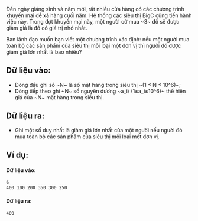 Đến ngày giáng sinh và năm mới, rất nhiều cửa hàng có các chương trình khuyến mại để xả hàng cuối năm. Hệ thống các siêu thị BigC cũng tiến hành việc này. Trong đợt khuyến mại này, một người cứ mua ~3~ đồ sẽ được giảm giá là đồ có giá trị nhỏ nhất.

Ban lãnh đạo muốn bạn viết một chương trình xác định: nếu một người mua toàn bộ các sản phẩm của siêu thị mỗi loại một đơn vị thì người đó được giảm giá lớn nhất là bao nhiêu?

## Dữ liệu vào:
- Dòng đầu ghi số ~N~ là số mặt hàng trong siêu thị ~(1 ≤ N ≤ 10^6)~;
- Dòng tiếp theo ghi ~N~ số nguyên dương ~a_i\ (1≤a_i≤10^6)~ thể hiện giá của ~N~ mặt hàng trong siêu thị.

## Dữ liệu ra:
- Ghi một số duy nhất là giảm giá lớn nhất của một người nếu người đó mua toàn bộ các sản phẩm của siêu thị mỗi loại một đơn vị.

## Ví dụ:
#### Dữ liệu vào:
```
6
400 100 200 350 300 250
```

#### Dữ liệu ra:
```
400
```